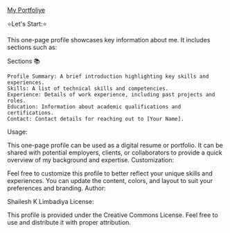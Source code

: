 [My Portfoliye](https://flutterportfolio-f4b69.web.app/#/)


⭐Let's Start:⭐


This one-page profile showcases key information about me. It includes sections such as:

Sections 📚

    Profile Summary: A brief introduction highlighting key skills and experiences.
    Skills: A list of technical skills and competencies.
    Experience: Details of work experience, including past projects and roles.
    Education: Information about academic qualifications and certifications.
    Contact: Contact details for reaching out to [Your Name].

Usage:

This one-page profile can be used as a digital resume or portfolio. It can be shared with potential employers, clients, or collaborators to provide a quick overview of my background and expertise.
Customization:

Feel free to customize this profile to better reflect your unique skills and experiences. You can update the content, colors, and layout to suit your preferences and branding.
Author:

Shailesh K Limbadiya
License:

This profile is provided under the Creative Commons License. Feel free to use and distribute it with proper attribution.
